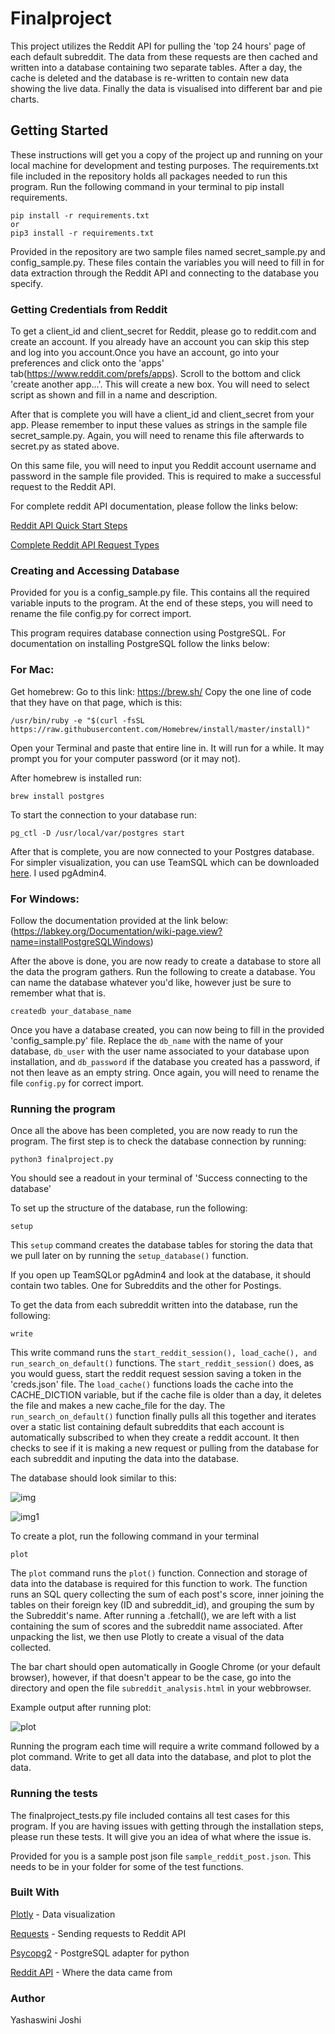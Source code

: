 # Finalproject

This project utilizes the Reddit API for pulling the 'top 24 hours' page of each default subreddit. The data from these requests are then cached and written into a database containing two separate tables. After a day, the cache is deleted and the database is re-written to contain new data showing the live data. Finally the data is visualised into different bar and pie charts.  

## Getting Started

These instructions will get you a copy of the project up and running on your local machine for development and testing purposes. The requirements.txt file included in the repository holds all packages needed to run this program. Run the following command in your terminal to pip install requirements.
```
pip install -r requirements.txt
or
pip3 install -r requirements.txt
```
Provided in the repository are two sample files named secret_sample.py and config_sample.py. These files contain the variables you will need to fill in for data extraction through the Reddit API and connecting to the database you specify.

### Getting Credentials from Reddit

To get a client_id and client_secret for Reddit, please go to reddit.com and create an account. If you already have an account you can skip this step and log into you account.Once you have an account, go into your preferences and click onto the 'apps' tab(https://www.reddit.com/prefs/apps). Scroll to the bottom and click 'create another app...'. This will create a new box. You will need to select script as shown and fill in a name and description.

After that is complete you will have a client_id and client_secret from your app. Please remember to input these values as strings in the sample file secret_sample.py. Again, you will need to rename this file afterwards to secret.py as stated above.

On this same file, you will need to input you Reddit account username and password in the sample file provided. This is required to make a successful request to the Reddit API.

For complete reddit API documentation, please follow the links below:

[Reddit API Quick Start Steps](https://github.com/reddit-archive/reddit/wiki/OAuth2)

[Complete Reddit API Request Types](https://www.reddit.com/dev/api/)

### Creating and Accessing Database
Provided for you is a config_sample.py file. This contains all the required variable inputs to the program. At the end of these steps, you will need to rename the file config.py for correct import.

This program requires database connection using PostgreSQL. For documentation on installing PostgreSQL follow the links below:

### For Mac:

Get homebrew: Go to this link: https://brew.sh/ Copy the one line of code that they have on that page, which is this:

```
/usr/bin/ruby -e "$(curl -fsSL https://raw.githubusercontent.com/Homebrew/install/master/install)"
```
Open your Terminal and paste that entire line in. It will run for a while. It may prompt you for your computer password (or it may not).

After homebrew is installed run:
```
brew install postgres
```
To start the connection to your database run:
```
pg_ctl -D /usr/local/var/postgres start
```
After that is complete, you are now connected to your Postgres database. For simpler visualization, you can use TeamSQL which can be downloaded [here](https://teamsql.io/). I used pgAdmin4. 

### For Windows:

Follow the documentation provided at the link below: 
(https://labkey.org/Documentation/wiki-page.view?name=installPostgreSQLWindows)

After the above is done, you are now ready to create a database to store all the data the program gathers. Run the following to create a database. You can name the database whatever you'd like, however just be sure to remember what that is.
```
createdb your_database_name
```
Once you have a database created, you can now being to fill in the provided 'config_sample.py' file. Replace the ```db_name``` with the name of your database, ```db_user``` with the user name associated to your database upon installation, and ```db_password``` if the database you created has a password, if not then leave as an empty string. Once again, you will need to rename the file ```config.py``` for correct import.

### Running the program
Once all the above has been completed, you are now ready to run the program. The first step is to check the database connection by running:
```
python3 finalproject.py
```
You should see a readout in your terminal of 'Success connecting to the database'

To set up the structure of the database, run the following:
```
setup 
```
This ```setup``` command creates the database tables for storing the data that we pull later on by running the ```setup_database()``` function.

If you open up TeamSQLor pgAdmin4 and look at the database, it should contain two tables. One for Subreddits and the other for Postings.

To get the data from each subreddit written into the database, run the following:
```
write
```
This write command runs the ```start_reddit_session(), load_cache(), and run_search_on_default()``` functions. The ```start_reddit_session()``` does, as you would guess, start the reddit request session saving a token in the 'creds.json' file. The ```load_cache()``` functions loads the cache into the CACHE_DICTION variable, but if the cache file is older than a day, it deletes the file and makes a new cache_file for the day. The ```run_search_on_default()``` function finally pulls all this together and iterates over a static list containing default subreddits that each account is automatically subscribed to when they create a reddit account. It then checks to see if it is making a new request or pulling from the database for each subreddit and inputing the data into the database.

The database should look similar to this:

![img](https://user-images.githubusercontent.com/55447190/70535903-db006000-1b2b-11ea-88b6-8f6da1ff7148.PNG)

![img1](https://user-images.githubusercontent.com/55447190/70536004-01260000-1b2c-11ea-9cb2-3692fa8ba9ef.PNG)

To create a plot, run the following command in your terminal
```
plot
```
The ```plot``` command runs the ```plot()``` function. Connection and storage of data into the database is required for this function to work. The function runs an SQL query collecting the sum of each post's score, inner joining the tables on their foreign key (ID and subreddit_id), and grouping the sum by the Subreddit's name. After running a .fetchall(), we are left with a list containing the sum of scores and the subreddit name associated. After unpacking the list, we then use Plotly to create a visual of the data collected.

The bar chart should open automatically in Google Chrome (or your default browser), however, if that doesn't appear to be the case, go into the directory and open the file ```subreddit_analysis.html``` in your webbrowser.

Example output after running plot:

![plot](https://user-images.githubusercontent.com/55447190/70536047-1438d000-1b2c-11ea-9474-37c936bb2bad.PNG)

Running the program each time will require a write command followed by a plot command. Write to get all data into the database, and plot to plot the data.

### Running the tests
The finalproject_tests.py file included contains all test cases for this program. If you are having issues with getting through the installation steps, please run these tests. It will give you an idea of what where the issue is.

Provided for you is a sample post json file ```sample_reddit_post.json```. This needs to be in your folder for some of the test functions.

### Built With
[Plotly](https://chart-studio.plot.ly/feed/#/) - Data visualization

[Requests](https://2.python-requests.org//en/master/) - Sending requests to Reddit API

[Psycopg2](http://initd.org/psycopg/) - PostgreSQL adapter for python

[Reddit API](https://www.reddit.com/dev/api/) - Where the data came from

### Author
Yashaswini Joshi
